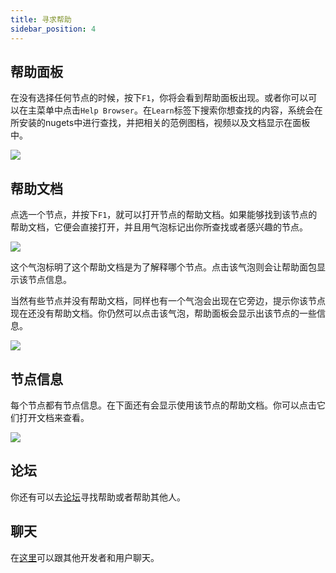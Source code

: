 ```yaml
---
title: 寻求帮助
sidebar_position: 4
---
```


## 帮助面板

在没有选择任何节点的时候，按下`F1`，你将会看到帮助面板出现。或者你可以可以在主菜单中点击`Help Browser`。在`Learn`标签下搜索你想查找的内容，系统会在所安装的nugets中进行查找，并把相关的范例图档，视频以及文档显示在面板中。

![](https://thegraybook.vvvv.org/images/hde/helpbrowser-learn.png)

## 帮助文档

点选一个节点，并按下`F1`，就可以打开节点的帮助文档。如果能够找到该节点的帮助文档，它便会直接打开，并且用气泡标记出你所查找或者感兴趣的节点。

![](https://thegraybook.vvvv.org/images/hde/helpflags-7a40e.png)

这个气泡标明了这个帮助文档是为了解释哪个节点。点击该气泡则会让帮助面包显示该节点信息。

当然有些节点并没有帮助文档，同样也有一个气泡会出现在它旁边，提示你该节点现在还没有帮助文档。你仍然可以点击该气泡，帮助面板会显示出该节点的一些信息。

![](https://thegraybook.vvvv.org/images/hde/findinghelp-62394.png)

## 节点信息

每个节点都有节点信息。在下面还有会显示使用该节点的帮助文档。你可以点击它们打开文档来查看。

![](https://thegraybook.vvvv.org/images/hde/findinghelp-dd8fd.png)

## 论坛

你还有可以去[论坛](https://discourse.vvvv.org/)寻找帮助或者帮助其他人。

## 聊天

在[这里](https://app.element.io/#/room/#vvvv:matrix.org)可以跟其他开发者和用户聊天。


